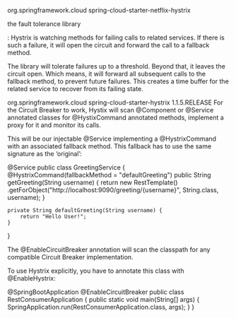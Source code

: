 org.springframework.cloud
spring-cloud-starter-netflix-hystrix


the fault tolerance library

: Hystrix is watching methods for failing calls to related services. If there is such a failure, it will open the circuit and forward the call to a fallback method.

The library will tolerate failures up to a threshold. Beyond that, it leaves the circuit open. Which means, it will forward all subsequent calls to the fallback method, to prevent future failures. This creates a time buffer for the related service to recover from its failing state.

<dependency>
    <groupId>org.springframework.cloud</groupId>
    <artifactId>spring-cloud-starter-hystrix</artifactId>
    <version>1.1.5.RELEASE</version>
</dependency>
For the Circuit Breaker to work, Hystix will scan @Component or @Service annotated classes for @HystixCommand annotated methods, implement a proxy for it and monitor its calls.

This will be our injectable @Service implementing a @HystrixCommand with an associated fallback method. This fallback has to use the same signature as the ‘original’:

@Service
public class GreetingService {
    @HystrixCommand(fallbackMethod = "defaultGreeting")
    public String getGreeting(String username) {
        return new RestTemplate()
          .getForObject("http://localhost:9090/greeting/{username}", 
          String.class, username);
    }
  
    private String defaultGreeting(String username) {
        return "Hello User!";
    }
}


 The @EnableCircuitBreaker annotation will scan the classpath for any compatible Circuit Breaker implementation.

To use Hystrix explicitly, you have to annotate this class with @EnableHystrix:

@SpringBootApplication
@EnableCircuitBreaker
public class RestConsumerApplication {
    public static void main(String[] args) {
        SpringApplication.run(RestConsumerApplication.class, args);
    }
}
